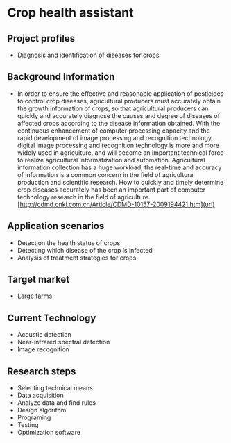 # Crop health assistant
## Project profiles
* Diagnosis and identification of diseases for crops
## Background Information
* In order to ensure the effective and reasonable application of pesticides to control crop diseases, agricultural producers must accurately obtain the growth information of crops, so that agricultural producers can quickly and accurately diagnose the causes and degree of diseases of affected crops according to the disease information obtained. With the continuous enhancement of computer processing capacity and the rapid development of image processing and recognition technology, digital image processing and recognition technology is more and more widely used in agriculture, and will become an important technical force to realize agricultural informatization and automation. Agricultural information collection has a huge workload, the real-time and accuracy of information is a common concern in the field of agricultural production and scientific research. How to quickly and timely determine crop diseases accurately has been an important part of computer technology research in the field of agriculture.[http://cdmd.cnki.com.cn/Article/CDMD-10157-2009194421.htm](url)
## Application scenarios
* Detection the health status of crops
* Detecting which disease of the crop is infected
* Analysis of treatment strategies for crops
## Target market
* Large farms
## Current Technology
* Acoustic detection
* Near-infrared spectral detection
* Image recognition 
## Research steps
* Selecting technical means
* Data acquisition
* Analyze data and find rules
* Design algorithm
* Programing
* Testing
* Optimization software

